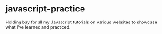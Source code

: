 # javascript-practice
Holding bay for all my Javascript tutorials on various websites to showcase what I've learned and practiced.
